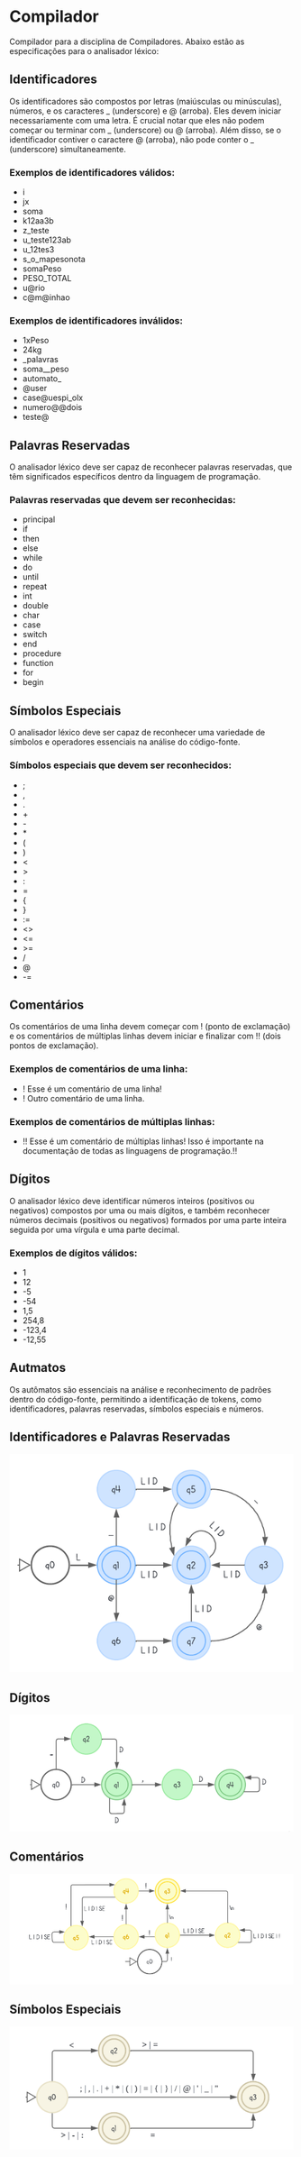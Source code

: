 # Compilador

Compilador para a disciplina de Compiladores. Abaixo estão as especificações para o analisador léxico:

## Identificadores

Os identificadores são compostos por letras (maiúsculas ou minúsculas), números, e os caracteres _ (underscore) e @ (arroba). Eles devem iniciar necessariamente com uma letra. É crucial notar que eles não podem começar ou terminar com _ (underscore) ou @ (arroba). Além disso, se o identificador contiver o caractere @ (arroba), não pode conter o _ (underscore) simultaneamente.

### Exemplos de identificadores válidos:
- i
- jx
- soma
- k12aa3b
- z_teste
- u_teste123ab
- u_12tes3
- s_o_mapesonota
- somaPeso
- PESO_TOTAL
- u@rio
- c@m@inhao

### Exemplos de identificadores inválidos:
- 1xPeso
- 24kg
- _palavras
- soma__peso
- automato_
- @user
- case@uespi_olx
- numero@@dois
- teste@

## Palavras Reservadas

O analisador léxico deve ser capaz de reconhecer palavras reservadas, que têm significados específicos dentro da linguagem de programação.

### Palavras reservadas que devem ser reconhecidas:
- principal
- if
- then
- else
- while
- do
- until
- repeat
- int
- double
- char
- case
- switch
- end
- procedure
- function
- for
- begin

## Símbolos Especiais

O analisador léxico deve ser capaz de reconhecer uma variedade de símbolos e operadores essenciais na análise do código-fonte.

### Símbolos especiais que devem ser reconhecidos:
- ;
- ,
- .
- \+
- \-
- \*
- (
- )
- <
- \>
- :
- =
- {
- }
- :=
- <>
- <=
- \>=
- /
- @
- -=

## Comentários

Os comentários de uma linha devem começar com ! (ponto de exclamação) e os comentários de múltiplas linhas devem iniciar e finalizar com !! (dois pontos de exclamação).

### Exemplos de comentários de uma linha:
- ! Esse é um comentário de uma linha!
- ! Outro comentário de uma linha.

### Exemplos de comentários de múltiplas linhas:
- !! Esse é um comentário de múltiplas linhas! Isso é importante na documentação de todas as linguagens de programação.!!

## Dígitos

O analisador léxico deve identificar números inteiros (positivos ou negativos) compostos por uma ou mais dígitos, e também reconhecer números decimais (positivos ou negativos) formados por uma parte inteira seguida por uma vírgula e uma parte decimal.

### Exemplos de dígitos válidos:
- 1
- 12
- -5
- -54
- 1,5
- 254,8
- -123,4
- -12,55

## Autmatos
Os autômatos são essenciais na análise e reconhecimento de padrões dentro do código-fonte, permitindo a identificação de tokens, como identificadores, palavras reservadas, símbolos especiais e números.

## Identificadores e Palavras Reservadas
<img src="./automatos/automato_identificadores_palavras_reservadas_2.png" alt="Identificadores e Palavras Reservadas"/>

## Dígitos
<img src="./automatos/automato_digitos.png" alt="Dígitos"/>

## Comentários
<img src="automatos/automato_comentarios.png" alt="Comentárioss"/>

## Símbolos Especiais
<img src="automatos/automato_simbolos_especiais.png" alt="Símbolos Especiais"/>
